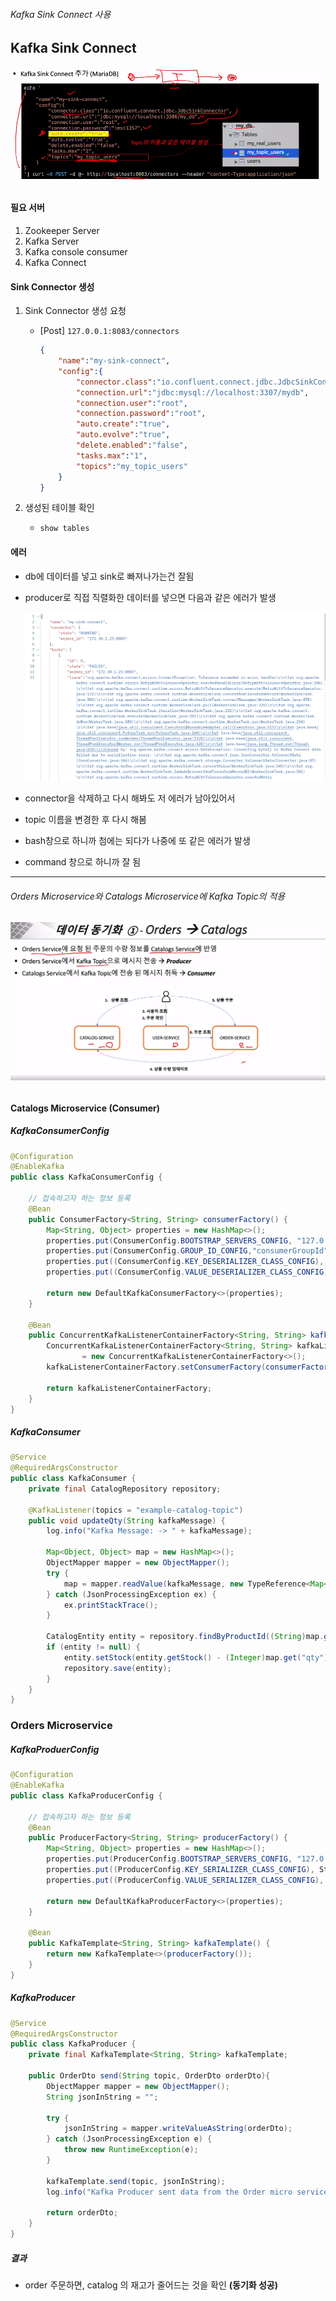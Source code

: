 ###### Kafka Sink Connect 사용

## Kafka Sink Connect

#### ![image-20230117161418104](assets/image-20230117161418104.png)

#### 필요 서버

1. Zookeeper Server
2. Kafka Server
3. Kafka console consumer
4. Kafka Connect



#### Sink Connector 생성

1. Sink Connector 생성 요청

   - [Post] `127.0.0.1:8083/connectors`

     ```json
     {
         "name":"my-sink-connect",
         "config":{
             "connector.class":"io.confluent.connect.jdbc.JdbcSinkConnector",
             "connection.url":"jdbc:mysql://localhost:3307/mydb",
             "connection.user":"root",
             "connection.password":"root",
             "auto.create":"true",
             "auto.evolve":"true",
             "delete.enabled":"false",
             "tasks.max":"1",
             "topics":"my_topic_users"
         }
     }
     ```

2. 생성된 테이블 확인

   - `show tables`

#### 에러

- db에 데이터를 넣고 sink로 빠져나가는건 잘됨

- producer로 직접 직렬화한 데이터를 넣으면 다음과 같은 에러가 발생

  ![image-20230117174343738](assets/image-20230117174343738.png)

- connector을 삭제하고 다시 해봐도 저 에러가 남아있어서
- topic 이름을 변경한 후 다시 해봄
- bash창으로 하니까 첨에는 되다가 나중에 또 같은 에러가 발생
- command 창으로 하니까 잘 됨



---

###### Orders Microservice와 Catalogs Microservice에 Kafka Topic의 적용

![image-20230117175129833](assets/image-20230117175129833.png)

###### 

#### Catalogs Microservice (Consumer)

##### KafkaConsumerConfig

```java
@Configuration
@EnableKafka
public class KafkaConsumerConfig {

    // 접속하고자 하는 정보 등록
    @Bean
    public ConsumerFactory<String, String> consumerFactory() {
        Map<String, Object> properties = new HashMap<>();
        properties.put(ConsumerConfig.BOOTSTRAP_SERVERS_CONFIG, "127.0.0.1:9092");
        properties.put(ConsumerConfig.GROUP_ID_CONFIG,"consumerGroupId");
        properties.put((ConsumerConfig.KEY_DESERIALIZER_CLASS_CONFIG), StringDeserializer.class);
        properties.put((ConsumerConfig.VALUE_DESERIALIZER_CLASS_CONFIG), StringDeserializer.class);

        return new DefaultKafkaConsumerFactory<>(properties);
    }

    @Bean
    public ConcurrentKafkaListenerContainerFactory<String, String> kafkaListenerContainerFactory() {
        ConcurrentKafkaListenerContainerFactory<String, String> kafkaListenerContainerFactory
                = new ConcurrentKafkaListenerContainerFactory<>();
        kafkaListenerContainerFactory.setConsumerFactory(consumerFactory());

        return kafkaListenerContainerFactory;
    }
}
```

##### KafkaConsumer

```java
@Service
@RequiredArgsConstructor
public class KafkaConsumer {
    private final CatalogRepository repository;

    @KafkaListener(topics = "example-catalog-topic")
    public void updateQty(String kafkaMessage) {
        log.info("Kafka Message: -> " + kafkaMessage);

        Map<Object, Object> map = new HashMap<>();
        ObjectMapper mapper = new ObjectMapper();
        try {
            map = mapper.readValue(kafkaMessage, new TypeReference<Map<Object, Object>>() {});
        } catch (JsonProcessingException ex) {
            ex.printStackTrace();
        }

        CatalogEntity entity = repository.findByProductId((String)map.get("productId"));
        if (entity != null) {
            entity.setStock(entity.getStock() - (Integer)map.get("qty"));
            repository.save(entity);
        }
    }
}
```



### Orders Microservice

##### KafkaProduerConfig

```java
@Configuration
@EnableKafka
public class KafkaProducerConfig {

    // 접속하고자 하는 정보 등록
    @Bean
    public ProducerFactory<String, String> producerFactory() {
        Map<String, Object> properties = new HashMap<>();
        properties.put(ProducerConfig.BOOTSTRAP_SERVERS_CONFIG, "127.0.0.1:9092");
        properties.put((ProducerConfig.KEY_SERIALIZER_CLASS_CONFIG), StringSerializer.class);
        properties.put((ProducerConfig.VALUE_SERIALIZER_CLASS_CONFIG), StringSerializer.class);

        return new DefaultKafkaProducerFactory<>(properties);
    }

    @Bean
    public KafkaTemplate<String, String> kafkaTemplate() {
        return new KafkaTemplate<>(producerFactory());
    }
}
```



##### KafkaProducer

```java
@Service
@RequiredArgsConstructor
public class KafkaProducer {
    private final KafkaTemplate<String, String> kafkaTemplate;

    public OrderDto send(String topic, OrderDto orderDto){
        ObjectMapper mapper = new ObjectMapper();
        String jsonInString = "";

        try {
            jsonInString = mapper.writeValueAsString(orderDto);
        } catch (JsonProcessingException e) {
            throw new RuntimeException(e);
        }

        kafkaTemplate.send(topic, jsonInString);
        log.info("Kafka Producer sent data from the Order micro service" + orderDto);

        return orderDto;
    }
}
```



##### 결과

- order 주문하면, catalog 의 재고가 줄어드는 것을 확인 **(동기화 성공)**